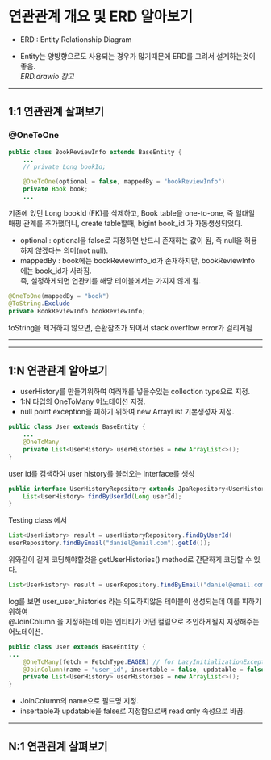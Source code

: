 # 연관관계 개요 및 ERD 알아보기

- ERD : Entity Relationship Diagram

- Entity는 양방향으로도 사용되는 경우가 많기때문에 ERD를 그려서 설계하는것이 좋음.  
*ERD.drawio 참고*

---

## 1:1 연관관계 살펴보기

### @OneToOne

```java
public class BookReviewInfo extends BaseEntity {
    ...
    // private Long bookId;

    @OneToOne(optional = false, mappedBy = "bookReviewInfo")
    private Book book;
    ...
```

기존에 있던 Long bookId (FK)를 삭제하고, Book table을 one-to-one, 즉 일대일 매핑 관계를 추가했더니, create table할때, bigint book_id 가 자동생성되었다.

- optional : optional을 false로 지정하면 반드시 존재하는 값이 됨, 즉 null을 허용하지 않겠다는 의미(not null).
- mappedBy : book에는 bookReviewInfo_id가 존재하지만, bookReviewInfo 에는 book_id가 사라짐.  
즉, 설정하게되면 연관키를 해당 테이블에서는 가지지 않게 됨.

```java
@OneToOne(mappedBy = "book")
@ToString.Exclude 
private BookReviewInfo bookReviewInfo;
```

toString을 제거하지 않으면, 순환참조가 되어서 stack overflow error가 걸리게됨

---
---

## 1:N 연관관계 알아보기

- userHistory를 만들기위하여 여러개를 넣을수있는 collection type으로 지정.
- 1:N 타입의 OneToMany 어노테이션 지정.  
- null point exception을 피하기 위하여 new ArrayList 기본생성자 지정.

```java
public class User extends BaseEntity {
    ...
    @OneToMany
    private List<UserHistory> userHistories = new ArrayList<>();
}
```

user id를 검색하여 user history를 불러오는 interface를 생성

```java
public interface UserHistoryRepository extends JpaRepository<UserHistory, Long> {
    List<UserHistory> findByUserId(Long userId);
}
```

Testing class 에서

```java
List<UserHistory> result = userHistoryRepository.findByUserId(
userRepository.findByEmail("daniel@email.com").getId());
```

위와같이 길게 코딩해야할것을 getUserHistories() method로 간단하게 코딩할 수 있다.

```java
List<UserHistory> result = userRepository.findByEmail("daniel@email.com").getUserHistories();
```

log를 보면 user_user_histories 라는 의도하지않은 테이블이 생성되는데 이를 피하기 위하여  
@JoinColumn 을 지정하는데 이는 엔티티가 어떤 컬럼으로 조인하게될지 지정해주는 어노테이션.

```java
public class User extends BaseEntity {
...
    @OneToMany(fetch = FetchType.EAGER) // for LazyInitializationException
    @JoinColumn(name = "user_id", insertable = false, updatable = false)
    private List<UserHistory> userHistories = new ArrayList<>();
}
```

- JoinColumn의 name으로 필드명 지정.
- insertable과 updatable을 false로 지정함으로써 read only 속성으로 바꿈.

---

## N:1 연관관계 살펴보기


